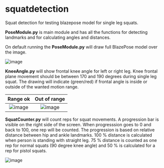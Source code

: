 # squatdetection

Squat detection for testing blazepose model for single leg squats. 

**PoseModule.py** is main module and has all the functions for detecting landmarks and for calculating angles and distances.

On default running the **PoseModule.py** will draw full BlazePose model over the image.

![image](https://user-images.githubusercontent.com/11043247/150089845-5ce1cd7f-7f2c-442f-8d1c-ebbd121406e5.png)


**KneeAngle.py** will show frontal knee angle for left or right leg. Knee frontal plane movement should be between 170 and 190 degrees during single leg squat. The drawing will indicate (green/red) if frontal angle is inside or outside of the wanted motion range. 


Range ok                  |  Out of range
:-------------------------:|:-------------------------:
![image](https://user-images.githubusercontent.com/11043247/150091572-619a3d6a-205b-4c5b-b9eb-a09bbd88629b.png)  |  ![image](https://user-images.githubusercontent.com/11043247/150106338-236e9877-a37a-4ace-b66f-ceb22b636b33.png)

**SquatCounter.py** will count reps for squat movements. A progression bar is visible on the right side of the screen. When progresssion goes to 0 and back to 100, one rep will be counted. The progression is based on relative distance between hip and ankle landmarks. 100 % distance is calculated when person is standing with straight leg. 75 % distance is counted as one rep for normal squats (90 degree knee angle) and 50 % is calculated for a rep for pistol squats. 

![image](https://user-images.githubusercontent.com/11043247/150110743-e6ef2d50-30c9-47f0-a4ad-1bb6dedfdd8d.png)
